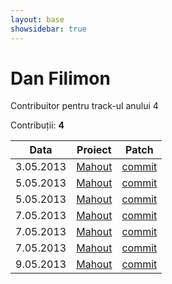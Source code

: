 ```yaml
---
layout: base
showsidebar: true
---
```


# Dan Filimon

Contribuitor pentru track-ul anului 4

Contribuții: **4**

|Data |Proiect | Patch |
|-----|--------|-------|
|3.05.2013|[Mahout][mahout]|[commit](https://github.com/apache/mahout/commit/bc1b16df8f8a82ab2e80282b248d029e49f49a86)|
|5.05.2013|[Mahout][mahout]|[commit](https://github.com/apache/mahout/commit/eb1b627bd641d10e6878ee470d4c526625b08174)|
|5.05.2013|[Mahout][mahout]|[commit](https://github.com/apache/mahout/commit/b060663fb6c675e30304bd8380bd342bf565c501)|
|7.05.2013|[Mahout][mahout]|[commit](https://github.com/apache/mahout/commit/5f859ab6646c2d3f0eb34b6bbd7b9e37064cda76)|
|7.05.2013|[Mahout][mahout]|[commit](https://github.com/apache/mahout/commit/bf82164c28244ca857ff7a9bc2ed93ad2e45c537)|
|7.05.2013|[Mahout][mahout]|[commit](https://github.com/apache/mahout/commit/221b59509527fae2edb02f5857d947a1aad15bd8)|
|9.05.2013|[Mahout][mahout]|[commit](https://github.com/apache/mahout/commit/873e3a05ce24e7e4f976ea679325f58712170130)|

[mahout]: http://mahout.apache.org/ "Mahout"
